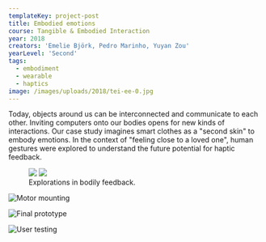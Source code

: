 ```yaml
---
templateKey: project-post
title: Embodied emotions
course: Tangible & Embodied Interaction
year: 2018
creators: 'Emelie Björk, Pedro Marinho, Yuyan Zou'
yearLevel: 'Second'
tags:
  - embodiment
  - wearable
  - haptics
image: /images/uploads/2018/tei-ee-0.jpg
---
```


Today, objects around us can be interconnected and communicate to each other. Inviting computers onto our bodies opens for new kinds of interactions. Our case study imagines smart clothes as a "second skin" to embody emotions. In the context of "feeling close to a loved one", human gestures were explored to understand the future potential for haptic feedback.

<figure>
<img src="/images/uploads/2018/tei-ee-3.gif" />
<img src="/images/uploads/2018/tei-ee-4.gif" />
  <figcaption>Explorations in bodily feedback.</figcaption>
</figure>


![Motor mounting](/images/uploads/2018/tei-ee-5.jpg 'Explorations in using a servo on the body')

![Final prototype](/images/uploads/2018/tei-ee-1.jpg 'Final prototype. A haptic actuator and servo motor is used to convey gripping and tapping gestures')

![User testing](/images/uploads/2018/tei-ee-2.jpg 'User testing')